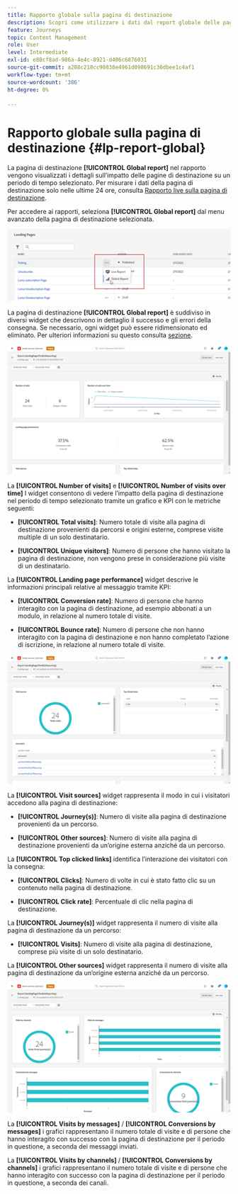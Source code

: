```yaml
---
title: Rapporto globale sulla pagina di destinazione
description: Scopri come utilizzare i dati dal report globale delle pagine di destinazione
feature: Journeys
topic: Content Management
role: User
level: Intermediate
exl-id: e88cf8ad-986a-4e4c-8921-d406c6876031
source-git-commit: a288c218cc90838e4961d098691c36dbee1c4af1
workflow-type: tm+mt
source-wordcount: '386'
ht-degree: 0%

---
```


# Rapporto globale sulla pagina di destinazione {#lp-report-global}

La pagina di destinazione **[!UICONTROL Global report]** nel rapporto vengono visualizzati i dettagli sull’impatto delle pagine di destinazione su un periodo di tempo selezionato. Per misurare i dati della pagina di destinazione solo nelle ultime 24 ore, consulta [Rapporto live sulla pagina di destinazione](lp-report-live.md).

Per accedere ai rapporti, seleziona **[!UICONTROL Global report]** dal menu avanzato della pagina di destinazione selezionata.

![](assets/landing_page_report_7.png)

La pagina di destinazione **[!UICONTROL Global report]** è suddiviso in diversi widget che descrivono in dettaglio il successo e gli errori della consegna. Se necessario, ogni widget può essere ridimensionato ed eliminato. Per ulteriori informazioni su questo consulta [sezione](global-report.md).

![](assets/landing_page_report_4.png)

La **[!UICONTROL Number of visits]** e **[!UICONTROL Number of visits over time]** I widget consentono di vedere l’impatto della pagina di destinazione nel periodo di tempo selezionato tramite un grafico e KPI con le metriche seguenti:

* **[!UICONTROL Total visits]**: Numero totale di visite alla pagina di destinazione provenienti da percorsi e origini esterne, comprese visite multiple di un solo destinatario.

* **[!UICONTROL Unique visitors]**: Numero di persone che hanno visitato la pagina di destinazione, non vengono prese in considerazione più visite di un destinatario.

La **[!UICONTROL Landing page performance]** widget descrive le informazioni principali relative al messaggio tramite KPI:

* **[!UICONTROL Conversion rate]**: Numero di persone che hanno interagito con la pagina di destinazione, ad esempio abbonati a un modulo, in relazione al numero totale di visite.

* **[!UICONTROL Bounce rate]**: Numero di persone che non hanno interagito con la pagina di destinazione e non hanno completato l’azione di iscrizione, in relazione al numero totale di visite.

![](assets/landing_page_report_5.png)

La **[!UICONTROL Visit sources]** widget rappresenta il modo in cui i visitatori accedono alla pagina di destinazione:

* **[!UICONTROL Journey(s)]**: Numero di visite alla pagina di destinazione provenienti da un percorso.

* **[!UICONTROL Other sources]**: Numero di visite alla pagina di destinazione provenienti da un’origine esterna anziché da un percorso.

La **[!UICONTROL Top clicked links]** identifica l’interazione dei visitatori con la consegna:

* **[!UICONTROL Clicks]**: Numero di volte in cui è stato fatto clic su un contenuto nella pagina di destinazione.

* **[!UICONTROL Click rate]**: Percentuale di clic nella pagina di destinazione.

La **[!UICONTROL Journey(s)]** widget rappresenta il numero di visite alla pagina di destinazione da un percorso:

* **[!UICONTROL Visits]**: Numero di visite alla pagina di destinazione, comprese più visite di un solo destinatario.

La **[!UICONTROL Other sources]** widget rappresenta il numero di visite alla pagina di destinazione da un’origine esterna anziché da un percorso.

![](assets/landing_page_report_6.png)

La **[!UICONTROL Visits by messages]** / **[!UICONTROL Conversions by messages]** i grafici rappresentano il numero totale di visite e di persone che hanno interagito con successo con la pagina di destinazione per il periodo in questione, a seconda dei messaggi inviati.

La **[!UICONTROL Visits by channels]** / **[!UICONTROL Conversions by channels]** i grafici rappresentano il numero totale di visite e di persone che hanno interagito con successo con la pagina di destinazione per il periodo in questione, a seconda dei canali.
